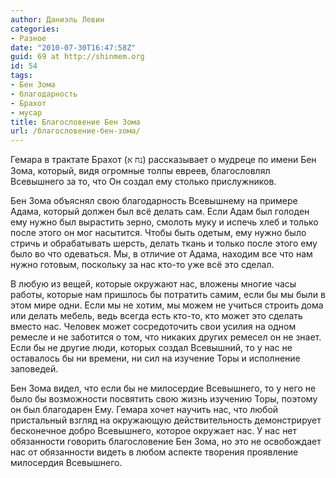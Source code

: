 ```yaml
---
author: Даниэль Левин
categories:
- Разное
date: "2010-07-30T16:47:58Z"
guid: 69 at http://shinmem.org
id: 54
tags:
- Бен Зома
- благодарность
- Брахот
- мусар
title: Благословение Бен Зома
url: /благословение-бен-зома/
---
```

<!--more-->

Гемара в трактате Брахот (<span style="FONT-FAMILY: Tahoma"><span style="FONT-FAMILY: Times New Roman, serif"><span lang="he-IL">נח א</span></span></span>) рассказывает о мудреце по имени Бен Зома, который, видя огромные толпы евреев, благословлял Всевышнего за то, что Он создал ему столько прислужников.

Бен Зома объяснял свою благодарность Всевышнему на примере Адама, который должен был всё делать сам. Если Адам был голоден ему нужно был вырастить зерно, смолоть муку и испечь хлеб и только после этого он мог насытится. Чтобы быть одетым, ему нужно было стричь и обрабатывать шерсть, делать ткань и только после этого ему было во что одеваться. Мы, в отличие от Адама, находим все что нам нужно готовым, поскольку за нас кто-то уже всё это сделал.

В любую из вещей, которые окружают нас, вложены многие часы работы, которые нам пришлось бы потратить самим, если бы мы были в этом мире одни. Если мы не хотим, мы можем не учиться строить дома или делать мебель, ведь всегда есть кто-то, кто может это сделать вместо нас. Человек может сосредоточить свои усилия на одном ремесле и не заботится о том, что никаких других ремесел он не знает. Если бы не другие люди, которых создал Всевышний, то у нас не оставалось бы ни времени, ни сил на изучение Торы и исполнение заповедей.

Бен Зома видел, что если бы не милосердие Всевышнего, то у него не было бы возможности посвятить свою жизнь изучению Торы, поэтому он был благодарен Ему. Гемара хочет научить нас, что любой пристальный взгляд на окружающую действительность демонстрирует бесконечное добро Всевышнего, которое окружает нас. У нас нет обязанности говорить благословение Бен Зома, но это не освобождает нас от обязанности видеть в любом аспекте творения проявление милосердия Всевышнего.